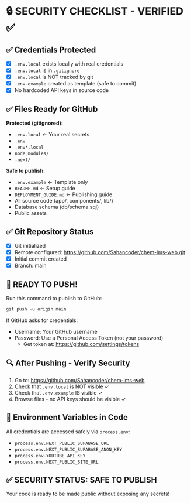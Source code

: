 # 🔒 SECURITY CHECKLIST - VERIFIED ✅

## ✅ Credentials Protected

- [x] `.env.local` exists locally with real credentials
- [x] `.env.local` is in `.gitignore` 
- [x] `.env.local` is NOT tracked by git
- [x] `.env.example` created as template (safe to commit)
- [x] No hardcoded API keys in source code

## ✅ Files Ready for GitHub

**Protected (gitignored):**
- `.env.local` ← Your real secrets
- `.env` 
- `.env*.local`
- `node_modules/`
- `.next/`

**Safe to publish:**
- `.env.example` ← Template only
- `README.md` ← Setup guide
- `DEPLOYMENT_GUIDE.md` ← Publishing guide
- All source code (app/, components/, lib/)
- Database schema (db/schema.sql)
- Public assets

## ✅ Git Repository Status

- [x] Git initialized
- [x] Remote configured: https://github.com/Sahancoder/chem-lms-web.git
- [x] Initial commit created
- [x] Branch: main

## 🚀 READY TO PUSH!

Run this command to publish to GitHub:

```powershell
git push -u origin main
```

If GitHub asks for credentials:
- Username: Your GitHub username
- Password: Use a Personal Access Token (not your password)
  - Get token at: https://github.com/settings/tokens

## 🔍 After Pushing - Verify Security

1. Go to: https://github.com/Sahancoder/chem-lms-web
2. Check that `.env.local` is NOT visible ✓
3. Check that `.env.example` IS visible ✓
4. Browse files - no API keys should be visible ✓

## 📝 Environment Variables in Code

All credentials are accessed safely via `process.env`:

- `process.env.NEXT_PUBLIC_SUPABASE_URL`
- `process.env.NEXT_PUBLIC_SUPABASE_ANON_KEY`
- `process.env.YOUTUBE_API_KEY`
- `process.env.NEXT_PUBLIC_SITE_URL`

## ✅ SECURITY STATUS: SAFE TO PUBLISH

Your code is ready to be made public without exposing any secrets!
